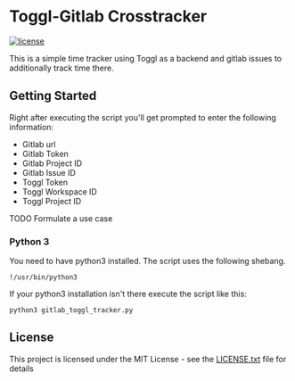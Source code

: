 # Toggl-Gitlab Crosstracker

[![license](https://img.shields.io/badge/license-MIT-brightgreen.svg)](https://raw.githubusercontent.com/Rakagami/toggl-gitlab-crosstracker/master/LICENSE.txt)

This is a simple time tracker using Toggl as a backend and gitlab issues to additionally track time there.

## Getting Started

Right after executing the script you'll get prompted to enter the following information:
- Gitlab url
- Gitlab Token
- Gitlab Project ID
- Gitlab Issue ID
- Toggl Token
- Toggl Workspace ID
- Toggl Project ID

TODO Formulate a use case


### Python 3

You need to have python3 installed. The script uses the following shebang.

```
!/usr/bin/python3
```

If your python3 installation isn't there execute the script like this:

```
python3 gitlab_toggl_tracker.py
```

## License

This project is licensed under the MIT License - see the [LICENSE.txt](LICENSE.txt) file for details
